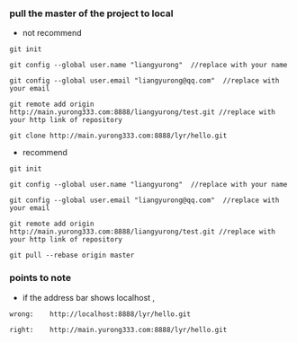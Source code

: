 ### pull the master of the project to local

- not recommend

```
git init

git config --global user.name "liangyurong"  //replace with your name

git config --global user.email "liangyurong@qq.com"  //replace with your email

git remote add origin http://main.yurong333.com:8888/liangyurong/test.git //replace with your http link of repository

git clone http://main.yurong333.com:8888/lyr/hello.git
```

- recommend

```
git init

git config --global user.name "liangyurong"  //replace with your name

git config --global user.email "liangyurong@qq.com"  //replace with your email

git remote add origin http://main.yurong333.com:8888/liangyurong/test.git //replace with your http link of repository

git pull --rebase origin master
```

### points to note

- if the address bar shows localhost , 

```
wrong:    http://localhost:8888/lyr/hello.git

right:    http://main.yurong333.com:8888/lyr/hello.git
```


